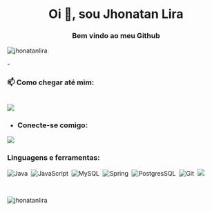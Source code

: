 <h1 align="center">Oi 👋, sou Jhonatan Lira</h1>
<h3 align="center">Bem vindo ao meu Github</h3>

<p align="left"> <img src="https://komarev.com/ghpvc/?username=jhonatanlira&label=Profile%20views&color=0e75b6&style=flat" alt="jhonatanlira" /> </p>

-<h3> 📫 Como chegar até mim:  </h3></br>
<a href="mailto:jhonatanlira@gmail.com" target="_blank"><img src="https://img.shields.io/badge/Gmail-D14836?style=for-the-badge&logo=gmail&logoColor=white" /></a>

- <h3 align="left">Conecte-se comigo:</h3>

<p> <a href="https://www.linkedin.com/in/jhonatan-lira/" target="_blank"> <img src="https://img.shields.io/badge/LinkedIn-0077B5?style=for-the-badge&logo=linkedin&logoColor=white" /> </a>
  
<!-- <a> <img src="https://img.shields.io/badge/YouTube-FF0000?style=for-the-badge&logo=youtube&logoColor=white" /> </a> -->


<h3 align="left">Linguagens e ferramentas:</h3>

![Java](https://img.shields.io/badge/Java-D33833?style=for-the-badge&logo=java&logoColor=white)&nbsp;
![JavaScript](https://img.shields.io/badge/JavaScript-F7DF1E?style=for-the-badge&logo=javascript&logoColor=black)&nbsp;
![MySQL](https://img.shields.io/badge/MySQL-00000F?style=for-the-badge&logo=mysql&logoColor=white)&nbsp;
![Spring](https://img.shields.io/badge/Spring-6DB33F?style=for-the-badge&logo=spring&logoColor=white)&nbsp;
![PostgresSQL](https://img.shields.io/badge/PostgreSQL-316192?style=for-the-badge&logo=postgresql&logoColor=white)&nbsp;
![Git](https://img.shields.io/badge/Git-E34F26?style=for-the-badge&logo=git&logoColor=white)&nbsp;
![](https://img.shields.io/badge/Bootstrap-563D7C?style=for-the-badge&logo=bootstrap&logoColor=white)&nbsp;
<p><br>
</p>

<p><img align="center" src="https://github-readme-streak-stats.herokuapp.com/?user=jhonatanlira&" alt="jhonatanlira" /></p>



<!-- https://github.com/iuricode/readme-template/blob/main/badges/badges.md -->
<!-- https://yhype.me/ghpvc -->
